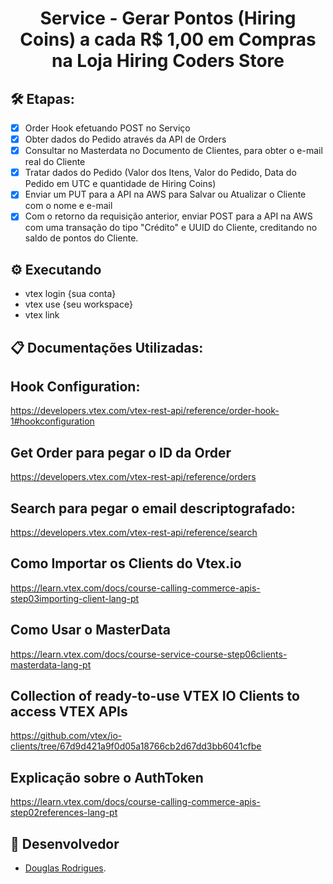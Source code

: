 <h1 align="center">
    Service - Gerar Pontos (Hiring Coins) a cada R$ 1,00 em Compras na Loja Hiring Coders Store
</h1>

## 🛠 Etapas:
- [x] Order Hook efetuando POST no Serviço
- [x] Obter dados do Pedido através da API de Orders
- [x] Consultar no Masterdata no Documento de Clientes, para obter o e-mail real do Cliente
- [x] Tratar dados do Pedido (Valor dos Itens, Valor do Pedido, Data do Pedido em UTC e quantidade de Hiring Coins)
- [x] Enviar um PUT para a API na AWS para Salvar ou Atualizar o Cliente com o nome e e-mail
- [x] Com o retorno da requisição anterior, enviar POST para a API na AWS com uma transação do tipo "Crédito" e UUID do Cliente, creditando no saldo de pontos do Cliente.

## ⚙️ Executando
- vtex login {sua conta}
- vtex use {seu workspace}
- vtex link

## 📋 Documentações Utilizadas:

## Hook Configuration:
https://developers.vtex.com/vtex-rest-api/reference/order-hook-1#hookconfiguration

## Get Order para pegar o ID da Order
https://developers.vtex.com/vtex-rest-api/reference/orders

## Search para pegar o email descriptografado:
https://developers.vtex.com/vtex-rest-api/reference/search

## Como Importar os Clients do Vtex.io
https://learn.vtex.com/docs/course-calling-commerce-apis-step03importing-client-lang-pt

## Como Usar o MasterData
https://learn.vtex.com/docs/course-service-course-step06clients-masterdata-lang-pt

## Collection of ready-to-use VTEX IO Clients to access VTEX APIs
https://github.com/vtex/io-clients/tree/67d9d421a9f0d05a18766cb2d67dd3bb6041cfbe

## Explicação sobre o AuthToken
https://learn.vtex.com/docs/course-calling-commerce-apis-step02references-lang-pt

## 🦸 Desenvolvedor
- [Douglas Rodrigues](https://www.linkedin.com/in/douglas-rodrigues-pnz).
